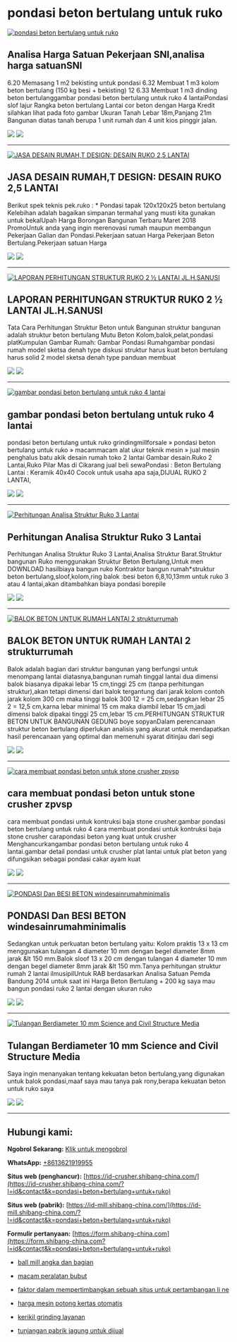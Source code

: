 # pondasi beton bertulang untuk ruko

<a href="https://swt.shibang-china.com/?l=id&img&k=pondasi+beton+bertulang+untuk+ruko" target="_blank">![pondasi beton bertulang untuk ruko](http://static.shibang-china.com/all-800x300/1491.jpg)</a>

## Analisa Harga Satuan Pekerjaan SNI,analisa harga satuanSNI
6.20 Memasang 1 m2 bekisting untuk pondasi 6.32 Membuat 1 m3 kolom beton bertulang (150 kg besi + bekisting) 12 6.33 Membuat 1 m3 dinding beton bertulanggambar pondasi beton bertulang untuk ruko 4 lantaiPondasi slof lajur Rangka beton bertulang Lantai cor beton dengan Harga Kredit silahkan lihat pada foto gambar Ukuran Tanah Lebar 18m,Panjang 21m Bangunan diatas tanah berupa 1 unit rumah dan 4 unit kios pinggir jalan.


<a href="https://whatsapp.shibangsoft.com/WhatsApp.php" target="_blank" title="WhatsApp">![](http://static.shibang-china.com/icon/whatsapp.png)</a> <a href="https://swt.shibang-china.com/?l=id&icon&k=pondasi+beton+bertulang+untuk+ruko" target="_blank">![](http://static.shibang-china.com/icon/chat-id.png)</a>

---

<a href="https://swt.shibang-china.com/?l=id&img&k=pondasi+beton+bertulang+untuk+ruko" target="_blank">![JASA DESAIN RUMAH,T DESIGN: DESAIN RUKO 2,5 LANTAI](http://static.shibang-china.com/all-800x300/596.jpg)</a>

## JASA DESAIN RUMAH,T DESIGN: DESAIN RUKO 2,5 LANTAI
Berikut spek teknis pek.ruko : * Pondasi tapak 120x120x25 beton bertulang Kelebihan adalah bagaikan simpanan termahal yang musti kita gunakan untuk bekalUpah Harga Borongan Bangunan Terbaru Maret 2018 PromoUntuk anda yang ingin merenovasi rumah maupun membangun Pekerjaan Galian dan Pondasi.Pekerjaan satuan Harga Pekerjaan Beton Bertulang.Pekerjaan satuan Harga


<a href="https://whatsapp.shibangsoft.com/WhatsApp.php" target="_blank" title="WhatsApp">![](http://static.shibang-china.com/icon/whatsapp.png)</a> <a href="https://swt.shibang-china.com/?l=id&icon&k=pondasi+beton+bertulang+untuk+ruko" target="_blank">![](http://static.shibang-china.com/icon/chat-id.png)</a>

---

<a href="https://swt.shibang-china.com/?l=id&img&k=pondasi+beton+bertulang+untuk+ruko" target="_blank">![LAPORAN PERHITUNGAN STRUKTUR RUKO 2 ½ LANTAI JL.H.SANUSI](http://static.shibang-china.com/all-800x300/633.jpg)</a>

## LAPORAN PERHITUNGAN STRUKTUR RUKO 2 ½ LANTAI JL.H.SANUSI
Tata Cara Perhitungan Struktur Beton untuk Bangunan struktur bangunan adalah struktur beton bertulang Mutu Beton Kolom,balok,pelat,pondasi platKumpulan Gambar Rumah: Gambar Pondasi Rumahgambar pondasi rumah model sketsa denah type diskusi struktur harus kuat beton bertulang harus solid 2 model sketsa denah type panduan membuat


<a href="https://whatsapp.shibangsoft.com/WhatsApp.php" target="_blank" title="WhatsApp">![](http://static.shibang-china.com/icon/whatsapp.png)</a> <a href="https://swt.shibang-china.com/?l=id&icon&k=pondasi+beton+bertulang+untuk+ruko" target="_blank">![](http://static.shibang-china.com/icon/chat-id.png)</a>

---

<a href="https://swt.shibang-china.com/?l=id&img&k=pondasi+beton+bertulang+untuk+ruko" target="_blank">![gambar pondasi beton bertulang untuk ruko 4 lantai](http://static.shibang-china.com/all-800x300/216.jpg)</a>

## gambar pondasi beton bertulang untuk ruko 4 lantai
pondasi beton bertulang untuk ruko grindingmillforsale » pondasi beton bertulang untuk ruko » macammacam alat ukur teknik mesin » jual mesin penghalus batu akik desain rumah toko 2 lantai Gambar desain.Ruko 2 Lantai,Ruko Pilar Mas di Cikarang jual beli sewaPondasi : Beton Bertulang Lantai : Keramik 40x40 Cocok untuk usaha apa saja,DIJUAL RUKO 2 LANTAI,


<a href="https://whatsapp.shibangsoft.com/WhatsApp.php" target="_blank" title="WhatsApp">![](http://static.shibang-china.com/icon/whatsapp.png)</a> <a href="https://swt.shibang-china.com/?l=id&icon&k=pondasi+beton+bertulang+untuk+ruko" target="_blank">![](http://static.shibang-china.com/icon/chat-id.png)</a>

---

<a href="https://swt.shibang-china.com/?l=id&img&k=pondasi+beton+bertulang+untuk+ruko" target="_blank">![Perhitungan Analisa Struktur Ruko 3 Lantai](http://static.shibang-china.com/all-800x300/69.jpg)</a>

## Perhitungan Analisa Struktur Ruko 3 Lantai
Perhitungan Analisa Struktur Ruko 3 Lantai,Analisa Struktur Barat.Struktur bangunan Ruko menggunakan Struktur Beton Bertulang,Untuk men DOWNLOAD hasilbiaya bangun ruko Kontraktor bangun rumah*struktur beton bertulang,sloof,kolom,ring balok :besi beton 6,8,10,13mm untuk ruko 3 atau 4 lantai,akan ditambahkan biaya pondasi borepile


<a href="https://whatsapp.shibangsoft.com/WhatsApp.php" target="_blank" title="WhatsApp">![](http://static.shibang-china.com/icon/whatsapp.png)</a> <a href="https://swt.shibang-china.com/?l=id&icon&k=pondasi+beton+bertulang+untuk+ruko" target="_blank">![](http://static.shibang-china.com/icon/chat-id.png)</a>

---

<a href="https://swt.shibang-china.com/?l=id&img&k=pondasi+beton+bertulang+untuk+ruko" target="_blank">![BALOK BETON UNTUK RUMAH LANTAI 2 strukturrumah](http://static.shibang-china.com/all-800x300/998.jpg)</a>

## BALOK BETON UNTUK RUMAH LANTAI 2 strukturrumah
Balok adalah bagian dari struktur bangunan yang berfungsi untuk menompang lantai diatasnya,bangunan rumah tinggal lantai dua dimensi balok biasanya dipakai lebar 15 cm,tinggi 25 cm (tanpa perhitungan struktur),akan tetapi dimensi dari balok tergantung dari jarak kolom contoh jarak kolom 300 cm maka tinggi balok 300 12 = 25 cm,sedangkan lebar 25 2 = 12,5 cm,karna lebar minimal 15 cm maka diambil lebar 15 cm,jadi dimensi balok dipakai tinggi 25 cm,lebar 15 cm.PERHITUNGAN STRUKTUR BETON UNTUK BANGUNAN GEDUNG boye sopyanDalam perencanaan struktur beton bertulang diperlukan analisis yang akurat untuk mendapatkan hasil perencanaan yang optimal dan memenuhi syarat ditinjau dari segi


<a href="https://whatsapp.shibangsoft.com/WhatsApp.php" target="_blank" title="WhatsApp">![](http://static.shibang-china.com/icon/whatsapp.png)</a> <a href="https://swt.shibang-china.com/?l=id&icon&k=pondasi+beton+bertulang+untuk+ruko" target="_blank">![](http://static.shibang-china.com/icon/chat-id.png)</a>

---

<a href="https://swt.shibang-china.com/?l=id&img&k=pondasi+beton+bertulang+untuk+ruko" target="_blank">![cara membuat pondasi beton untuk stone crusher zpvsp](http://static.shibang-china.com/all-800x300/1281.jpg)</a>

## cara membuat pondasi beton untuk stone crusher zpvsp
cara membuat pondasi untuk kontruksi baja stone crusher.gambar pondasi beton bertulang untuk ruko 4 cara membuat pondasi untuk kontruksi baja stone crusher carapondasi beton yang kuat untuk crusher Menghancurkangambar pondasi beton bertulang untuk ruko 4 lantai.gambar detail pondasi untuk crusher plat lantai untuk plat beton yang difungsikan sebagai pondasi cakar ayam kuat


<a href="https://whatsapp.shibangsoft.com/WhatsApp.php" target="_blank" title="WhatsApp">![](http://static.shibang-china.com/icon/whatsapp.png)</a> <a href="https://swt.shibang-china.com/?l=id&icon&k=pondasi+beton+bertulang+untuk+ruko" target="_blank">![](http://static.shibang-china.com/icon/chat-id.png)</a>

---

<a href="https://swt.shibang-china.com/?l=id&img&k=pondasi+beton+bertulang+untuk+ruko" target="_blank">![PONDASI Dan BESI BETON windesainrumahminimalis](http://static.shibang-china.com/all-800x300/533.jpg)</a>

## PONDASI Dan BESI BETON windesainrumahminimalis
Sedangkan untuk perkuatan beton bertulang yaitu: Kolom praktis 13 x 13 cm menggunakan tulangan 4 diameter 10 mm dengan begel diameter 8mm jarak &lt 150 mm.Balok sloof 13 x 20 cm dengan tulangan 4 diameter 10 mm dengan begel diameter 8mm jarak &lt 150 mm.Tanya perhitungan struktur rumah 2 lantai ilmusipilUntuk RAB berdasarkan Analisa Satuan Pemda Bandung 2014 untuk saat ini Harga Beton Bertulang + 200 kg saya mau bangun pondasi ruko 2 lantai dengan ukuran ruko


<a href="https://whatsapp.shibangsoft.com/WhatsApp.php" target="_blank" title="WhatsApp">![](http://static.shibang-china.com/icon/whatsapp.png)</a> <a href="https://swt.shibang-china.com/?l=id&icon&k=pondasi+beton+bertulang+untuk+ruko" target="_blank">![](http://static.shibang-china.com/icon/chat-id.png)</a>

---

<a href="https://swt.shibang-china.com/?l=id&img&k=pondasi+beton+bertulang+untuk+ruko" target="_blank">![Tulangan Berdiameter 10 mm Science and Civil Structure Media](http://static.shibang-china.com/all-800x300/609.jpg)</a>

## Tulangan Berdiameter 10 mm Science and Civil Structure Media
Saya ingin menanyakan tentang kekuatan beton bertulang,yang digunakan untuk balok pondasi,maaf saya mau tanya pak rony,berapa kekuatan beton untuk ruko saya

<a href="https://whatsapp.shibangsoft.com/WhatsApp.php" target="_blank" title="WhatsApp">![](http://static.shibang-china.com/icon/whatsapp.png)</a> <a href="https://swt.shibang-china.com/?l=id&icon&k=pondasi+beton+bertulang+untuk+ruko" target="_blank">![](http://static.shibang-china.com/icon/chat-id.png)</a>

---
## Hubungi kami:

**Ngobrol Sekarang:** [Klik untuk mengobrol](https://swt.shibang-china.com?l=id&contact&k=pondasi+beton+bertulang+untuk+ruko)

**WhatsApp:**  [+8613621919955](https://whatsapp.shibangsoft.com/WhatsApp.php)

**Situs web (penghancur):** [https://id-crusher.shibang-china.com/](https://id-crusher.shibang-china.com/?l=id&contact&k=pondasi+beton+bertulang+untuk+ruko)

**Situs web (pabrik):** [https://id-mill.shibang-china.com/](https://id-mill.shibang-china.com/?l=id&contact&k=pondasi+beton+bertulang+untuk+ruko)

**Formulir pertanyaan:** [https://form.shibang-china.com](https://form.shibang-china.com?l=id&contact&k=pondasi+beton+bertulang+untuk+ruko)

* [ball mill angka dan bagian](../37/ball%20mill%20angka%20dan%20bagian.md)

* [macam peralatan bubut](../40/macam%20peralatan%20bubut.md)

* [faktor dalam mempertimbangkan sebuah situs untuk pertambangan li ne](../38/faktor%20dalam%20mempertimbangkan%20sebuah%20situs%20untuk%20pertambangan%20li%20ne.md)

* [harga mesin potong kertas otomatis](../32/harga%20mesin%20potong%20kertas%20otomatis.md)

* [kerikil grinding layanan](../38/kerikil%20grinding%20layanan.md)

* [tunjangan pabrik jagung untuk dijual](../34/tunjangan%20pabrik%20jagung%20untuk%20dijual.md)
